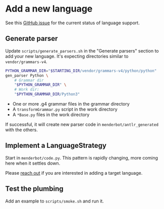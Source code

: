 # Add a new language

See this [GitHub issue](https://github.com/craftvscruft/menderbot/issues/5) for the current status of language support.

## Generate parser

Update `scripts/generate_parsers.sh` in the "Generate parsers" section to add your new language. It's expecting directories similar to `vendor/grammars-v4`.

```sh
PYTHON_GRAMMAR_DIR="$STARTING_DIR/vendor/grammars-v4/python/python"
gen_parser Python \
    # Grammar dir
    "$PYTHON_GRAMMAR_DIR" \
    # Work dir:
    "$PYTHON_GRAMMAR_DIR/Python3"
```

* One or more .g4 grammar files in the grammar directory
* A `transformGrammar.py` script in the work directory
* A `*Base.py` files in the work directory

If successful, it will create new parser code in `menderbot/antlr_generated` with the others.

## Implement a LanguageStrategy

Start in `menderbot/code.py`. This pattern is rapidly changing, more coming here when it settles down. 

Please [reach out](https://github.com/craftvscruft/menderbot/issues/5) if you are interested in adding a target language.

## Test the plumbing

Add an example to `scripts/smoke.sh` and run it.